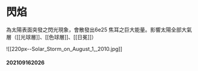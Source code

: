 # 閃焰
為太陽表面突發之閃光現象，會散發出6e25 焦耳之巨大能量。影響太陽全部大氣層（[[光球層]]、[[色球層]]、[[日冕]]）

![[220px--Solar_Storm_on_August_1,_2010.jpg]]


#### 202109162026